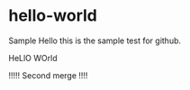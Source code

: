 # hello-world
Sample
Hello this is the sample test for github.

HeLlO WOrld

!!!!!
Second merge !!!!
